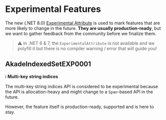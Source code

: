 # Experimental Features

The new (.NET 8.0) [Experimental Attribute](https://learn.microsoft.com/en-us/dotnet/api/system.diagnostics.codeanalysis.experimentalattribute) is used to mark features that are more likely to change in the future.
**They are usually production-ready**, but we want to gather feedback from the community before we finalize them.

> :warning: In .NET 6 & 7, the `ExperimentalAttribute` is not available and we polyfill it but there is no compiler warning / error that will guide you!

## AkadeIndexedSetEXP0001 
:information_source: **Multi-key string indices**

The multi-key string indices API is considered to be experimental because the API is allocation-heavy and might change to a `Span`-based API in the future.

However, the feature itself is production-ready, supported and is here to stay.

